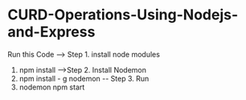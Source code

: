 # CURD-Operations-Using-Nodejs-and-Express

Run this Code
--> Step 1. install node modules
1. npm install
-->Step 2. Install Nodemon
2. npm install - g nodemon 
-- Step 3. Run
3. nodemon npm start
